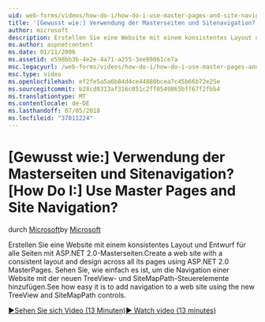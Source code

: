 ```yaml
---
uid: web-forms/videos/how-do-i/how-do-i-use-master-pages-and-site-navigation
title: '[Gewusst wie:] Verwendung der Masterseiten und Sitenavigation? | Microsoft-Dokumentation'
author: microsoft
description: Erstellen Sie eine Website mit einem konsistentes Layout und Entwurf für alle Seiten mit ASP.NET 2.0-Masterseiten. Sehen Sie, wie einfach es ist, um die Navigation zu einer Website hinzufügen...
ms.author: aspnetcontent
ms.date: 01/11/2006
ms.assetid: e598bb3b-4e2e-4a71-a255-3ee89061ce7a
msc.legacyurl: /web-forms/videos/how-do-i/how-do-i-use-master-pages-and-site-navigation
msc.type: video
ms.openlocfilehash: ef2fe5a5a6b84d4ce44880bcea7c45b66b72e25e
ms.sourcegitcommit: b28cd0313af316c051c2ff8549865bff67f2fbb4
ms.translationtype: MT
ms.contentlocale: de-DE
ms.lasthandoff: 07/05/2018
ms.locfileid: "37811224"
---
```

<a name="how-do-i-use-master-pages-and-site-navigation"></a><span data-ttu-id="7ca14-105">[Gewusst wie:] Verwendung der Masterseiten und Sitenavigation?</span><span class="sxs-lookup"><span data-stu-id="7ca14-105">[How Do I:] Use Master Pages and Site Navigation?</span></span>
====================
<span data-ttu-id="7ca14-106">durch [Microsoft](https://github.com/microsoft)</span><span class="sxs-lookup"><span data-stu-id="7ca14-106">by [Microsoft](https://github.com/microsoft)</span></span>

<span data-ttu-id="7ca14-107">Erstellen Sie eine Website mit einem konsistentes Layout und Entwurf für alle Seiten mit ASP.NET 2.0-Masterseiten.</span><span class="sxs-lookup"><span data-stu-id="7ca14-107">Create a web site with a consistent layout and design across all its pages using ASP.NET 2.0 MasterPages.</span></span> <span data-ttu-id="7ca14-108">Sehen Sie, wie einfach es ist, um die Navigation einer Website mit der neuen TreeView- und SiteMapPath-Steuerelemente hinzufügen.</span><span class="sxs-lookup"><span data-stu-id="7ca14-108">See how easy it is to add navigation to a web site using the new TreeView and SiteMapPath controls.</span></span>

[<span data-ttu-id="7ca14-109">&#9654;Sehen Sie sich Video (13 Minuten)</span><span class="sxs-lookup"><span data-stu-id="7ca14-109">&#9654; Watch video (13 minutes)</span></span>](https://channel9.msdn.com/Blogs/ASP-NET-Site-Videos/how-do-i-use-master-pages-and-site-navigation)
